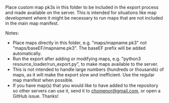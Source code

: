 Place custom map pk3s in this folder to be included in the export process and made available on the server. This is intended for situations like map development where it might be necessary to run maps that are not included in the main map manifest.

Notes:

- Place maps directly in this folder, e.g. "maps/mapname.pk3" not "maps/baseEF/mapname.pk3". The baseEF prefix will be added automatically.
- Run the export after adding or modifying maps, e.g. "python3 resource_loader/run_export.py", to make maps available to the server.
- This is not intended to handle large numbers (hundreds or thousands) of maps, as it will make the export slow and inefficient. Use the regular map manifest when possible.
- If you have map(s) that you would like to have added to the repository so other servers can use it, send it to chomenor@gmail.com, or open a GitHub issue. Thanks!
